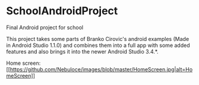 # SchoolAndroidProject
Final Android project for school

This project takes some parts of Branko Cirovic's android examples (Made in Android Studio 1.1.0) and combines them into a full app with some added features and also brings it into the newer Android Studio 3.4.*.


Home screen:
[[https://github.com/Nebuloce/images/blob/master/HomeScreen.jpg|alt=HomeScreen]]
